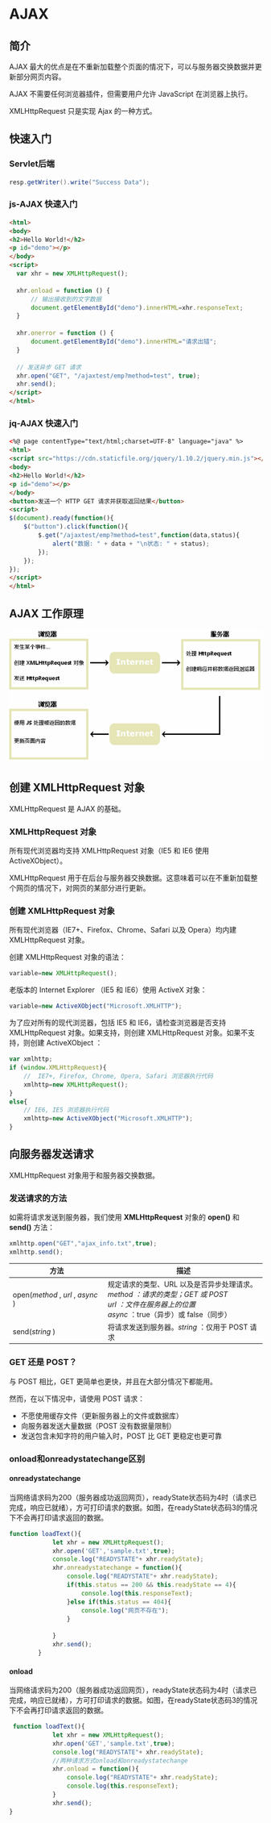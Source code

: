 # AJAX

## 简介

AJAX 最大的优点是在不重新加载整个页面的情况下，可以与服务器交换数据并更新部分网页内容。

AJAX 不需要任何浏览器插件，但需要用户允许 JavaScript 在浏览器上执行。

XMLHttpRequest 只是实现 Ajax 的一种方式。

## 快速入门

### Servlet后端

```java
resp.getWriter().write("Success Data");
```

### js-AJAX 快速入门

```html
<html>
<body>
<h2>Hello World!</h2>
<p id="demo"></p>
</body>
<script>
  var xhr = new XMLHttpRequest();
 
  xhr.onload = function () {
      // 输出接收到的文字数据
      document.getElementById("demo").innerHTML=xhr.responseText;
  }
  
  xhr.onerror = function () {
      document.getElementById("demo").innerHTML="请求出错";
  }
  
  // 发送异步 GET 请求
  xhr.open("GET", "/ajaxtest/emp?method=test", true);
  xhr.send();
</script>
</html>

```

### jq-AJAX 快速入门

```html
<%@ page contentType="text/html;charset=UTF-8" language="java" %>
<html>
<script src="https://cdn.staticfile.org/jquery/1.10.2/jquery.min.js"></script>
<body>
<h2>Hello World!</h2>
<p id="demo"></p>
</body>
<button>发送一个 HTTP GET 请求并获取返回结果</button>
<script>
$(document).ready(function(){
	$("button").click(function(){
		$.get("/ajaxtest/emp?method=test",function(data,status){
			alert("数据: " + data + "\n状态: " + status);
		});
	});
});
</script>
</html>
```

## AJAX 工作原理

![1681709497496](image/23-04-17-ajax/1681709497496.png)

## 创建 **XMLHttpRequest** 对象

XMLHttpRequest 是 AJAX 的基础。

### XMLHttpRequest 对象

所有现代浏览器均支持 XMLHttpRequest 对象（IE5 和 IE6 使用 ActiveXObject）。

XMLHttpRequest 用于在后台与服务器交换数据。这意味着可以在不重新加载整个网页的情况下，对网页的某部分进行更新。

### 创建 XMLHttpRequest 对象

所有现代浏览器（IE7+、Firefox、Chrome、Safari 以及 Opera）均内建 XMLHttpRequest 对象。

创建 XMLHttpRequest 对象的语法：

```js
variable=new XMLHttpRequest();
```

老版本的 Internet Explorer （IE5 和 IE6）使用 ActiveX 对象：

```js
variable=new ActiveXObject("Microsoft.XMLHTTP");
```

为了应对所有的现代浏览器，包括 IE5 和 IE6，请检查浏览器是否支持 XMLHttpRequest 对象。如果支持，则创建 XMLHttpRequest 对象。如果不支持，则创建 ActiveXObject ：

```js
var xmlhttp;
if (window.XMLHttpRequest){
    //  IE7+, Firefox, Chrome, Opera, Safari 浏览器执行代码
    xmlhttp=new XMLHttpRequest();
}
else{
    // IE6, IE5 浏览器执行代码
    xmlhttp=new ActiveXObject("Microsoft.XMLHTTP");
}
```

## 向服务器发送**请求**

XMLHttpRequest 对象用于和服务器交换数据。

### 发送请求的方法

如需将请求发送到服务器，我们使用 **XMLHttpRequest** 对象的 **open()** 和 **send()** 方法：

```js
xmlhttp.open("GET","ajax_info.txt",true);
xmlhttp.send();
```

| 方法                                    | 描述                                                                                                                                                                          |
| --------------------------------------- | ----------------------------------------------------------------------------------------------------------------------------------------------------------------------------- |
| open(*method* , *url* , *async* ) | 规定请求的类型、URL 以及是否异步处理请求。<br />**method* ：请求的类型；GET 或 POST<br /> *url* ：文件在服务器上的位置* <br /> *async* ：true（异步）或 false（同步） |
| send(*string* )                       | 将请求发送到服务器。*string* ：仅用于 POST 请求                                                                                                                             |

### GET 还是 POST？

与 POST 相比，GET 更简单也更快，并且在大部分情况下都能用。

然而，在以下情况中，请使用 POST 请求：

* 不愿使用缓存文件（更新服务器上的文件或数据库）
* 向服务器发送大量数据（POST 没有数据量限制）
* 发送包含未知字符的用户输入时，POST 比 GET 更稳定也更可靠

### onload和onreadystatechange区别

#### onreadystatechange

当网络请求码为200（服务器成功返回网页），readyState状态码为4时（请求已完成，响应已就绪），方可打印请求的数据。如图，在readyState状态码3的情况下不会再打印请求返回的数据。

```js
function loadText(){
            let xhr = new XMLHttpRequest();
            xhr.open('GET','sample.txt',true);
            console.log("READYSTATE"+ xhr.readyState);
            xhr.onreadystatechange = function(){
                console.log("READYSTATE"+ xhr.readyState);
                if(this.status == 200 && this.readyState == 4){
                    console.log(this.responseText);
                }else if(this.status == 404){
                    console.log("网页不存在");
                }
              
            }
            xhr.send();
        }
```

#### onload

当网络请求码为200（服务器成功返回网页），readyState状态码为4时（请求已完成，响应已就绪），方可打印请求的数据。如图，在readyState状态码3的情况下不会再打印请求返回的数据。

```js
 function loadText(){
            let xhr = new XMLHttpRequest();
            xhr.open('GET','sample.txt',true);
            console.log("READYSTATE"+ xhr.readyState);
            //两种请求方式onload和onreadystatechange
            xhr.onload = function(){
                console.log("READYSTATE"+ xhr.readyState);
                console.log(this.responseText);
            }
            xhr.send();
}
```
